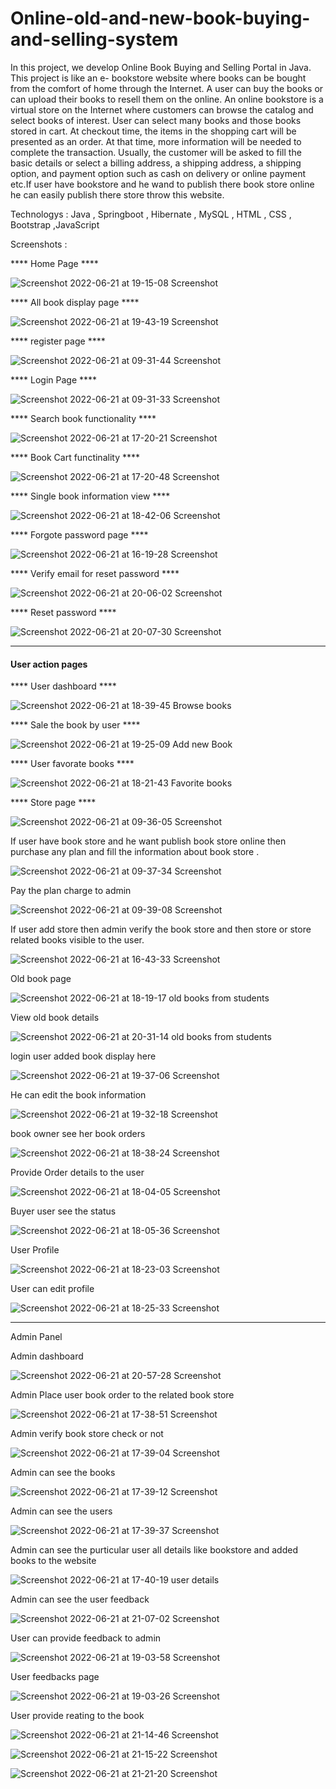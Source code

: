 # Online-old-and-new-book-buying-and-selling-system

In this project, we develop Online Book Buying and Selling Portal in Java. This project is like an e- bookstore website where books can be bought from the comfort of home through the Internet. A user can buy the books or can upload their books to resell them on the online.  An online bookstore is a virtual store on the Internet where customers can browse the catalog and select books of interest. User can select many books and those books stored in cart. At checkout time, the items in the shopping cart will be presented as an order. At that time, more information will be needed to complete the transaction. Usually, the customer will be asked to fill the basic details or select a billing address, a shipping address, a shipping option, and payment option such as cash on delivery or online payment etc.If user have bookstore and he wand to publish there book store online he can easily publish there store throw this website.

Technologys : Java , Springboot , Hibernate , MySQL , HTML , CSS , Bootstrap ,JavaScript

Screenshots :

**** Home Page ****

![Screenshot 2022-06-21 at 19-15-08 Screenshot](https://user-images.githubusercontent.com/118426413/202613740-6db280ae-5b97-46ab-b7d5-a7b74ef42628.png)


**** All book display page ****

![Screenshot 2022-06-21 at 19-43-19 Screenshot](https://user-images.githubusercontent.com/118426413/202614149-8bdd70e6-51a2-42c0-a96a-890cdd3d22de.png)


**** register page **** 

![Screenshot 2022-06-21 at 09-31-44 Screenshot](https://user-images.githubusercontent.com/118426413/202614247-cc557942-6a24-4f63-aa97-69c7bf498853.png)


**** Login Page ****


![Screenshot 2022-06-21 at 09-31-33 Screenshot](https://user-images.githubusercontent.com/118426413/202614302-ba2d1e02-07fa-4ef2-a4a7-10ec8af2843e.png)


**** Search book functionality ****

![Screenshot 2022-06-21 at 17-20-21 Screenshot](https://user-images.githubusercontent.com/118426413/202614403-984c321b-e975-493d-a92f-4e9d93032543.png)


**** Book Cart functinality ****

![Screenshot 2022-06-21 at 17-20-48 Screenshot](https://user-images.githubusercontent.com/118426413/202614534-763a26de-8636-4ffd-8cb2-4e884c60ff79.png)


**** Single book information view ****

![Screenshot 2022-06-21 at 18-42-06 Screenshot](https://user-images.githubusercontent.com/118426413/202614674-4e16378c-eb31-4004-a149-11c56e5f96d7.png)


**** Forgote password page ****

![Screenshot 2022-06-21 at 16-19-28 Screenshot](https://user-images.githubusercontent.com/118426413/202614965-75db077c-ef25-4c46-90d9-7b5f4053c327.png)


**** Verify email for reset password ****

![Screenshot 2022-06-21 at 20-06-02 Screenshot](https://user-images.githubusercontent.com/118426413/202614838-262548a8-0489-4608-b6e9-ab68df868ed9.png)

**** Reset password ****

![Screenshot 2022-06-21 at 20-07-30 Screenshot](https://user-images.githubusercontent.com/118426413/202614780-02cab03d-aafe-412c-8556-9b32f0c84bce.png)


*************************************************************************

#### User action pages ####

**** User dashboard ****

![Screenshot 2022-06-21 at 18-39-45 Browse books](https://user-images.githubusercontent.com/118426413/202615144-ba80ad9d-2985-4ad2-a315-164ee4dcb617.png)


**** Sale the book by user ****

![Screenshot 2022-06-21 at 19-25-09 Add new Book](https://user-images.githubusercontent.com/118426413/202615288-b75278db-4e9f-458e-aba7-acf0f1919366.png)


**** User favorate books ****

![Screenshot 2022-06-21 at 18-21-43 Favorite books](https://user-images.githubusercontent.com/118426413/202615401-8957c16d-4634-4ee2-a4ac-6efe3edf2aa5.png)


**** Store page ****


![Screenshot 2022-06-21 at 09-36-05 Screenshot](https://user-images.githubusercontent.com/118426413/202615581-50eef690-48e3-4866-a5a1-9482075116c7.png)


If user have book store and he want publish book store online then purchase any plan and fill the information about book store .

![Screenshot 2022-06-21 at 09-37-34 Screenshot](https://user-images.githubusercontent.com/118426413/202615745-7bf68287-ab11-468d-a686-a96cdf286117.png)


Pay the plan charge to admin

![Screenshot 2022-06-21 at 09-39-08 Screenshot](https://user-images.githubusercontent.com/118426413/202615806-f6f53e6d-0a57-494a-b0ed-5677ab6f1a2d.png)


If user add store then admin verify the book store and then store or store related books visible to the user.

![Screenshot 2022-06-21 at 16-43-33 Screenshot](https://user-images.githubusercontent.com/118426413/202616137-301464b2-bb05-415c-b30d-ffc393c4b2d2.png)


Old book page 

![Screenshot 2022-06-21 at 18-19-17 old books from students](https://user-images.githubusercontent.com/118426413/202616218-fed380e7-52a0-4e9e-9f69-3671daac2878.png)


View old book details 

![Screenshot 2022-06-21 at 20-31-14 old books from students](https://user-images.githubusercontent.com/118426413/202616320-80254c46-ccb6-4924-b750-248d61d22d52.png)


login user added book display here

![Screenshot 2022-06-21 at 19-37-06 Screenshot](https://user-images.githubusercontent.com/118426413/202616419-0fbdc2bd-eeb7-4a66-a9f3-af6ae39c5eba.png)


He can edit the book information

![Screenshot 2022-06-21 at 19-32-18 Screenshot](https://user-images.githubusercontent.com/118426413/202616496-c3daeb26-3dce-4cdb-aeda-bf1bbd8f3699.png)


book owner see her book orders

![Screenshot 2022-06-21 at 18-38-24 Screenshot](https://user-images.githubusercontent.com/118426413/202616625-3d5f8174-2f34-4f71-9875-ea5e09dcfa1a.png)


Provide Order details to the user

![Screenshot 2022-06-21 at 18-04-05 Screenshot](https://user-images.githubusercontent.com/118426413/202616757-19bdd612-5427-4994-83b1-3ce1d0d05662.png)


Buyer user see the status

![Screenshot 2022-06-21 at 18-05-36 Screenshot](https://user-images.githubusercontent.com/118426413/202616918-1360c0d3-2f43-4e58-bd2a-fceebc1040fa.png)


User Profile

![Screenshot 2022-06-21 at 18-23-03 Screenshot](https://user-images.githubusercontent.com/118426413/202617039-ab5b333b-8e5a-46ff-b9a5-dbe14d297393.png)


User can edit profile

![Screenshot 2022-06-21 at 18-25-33 Screenshot](https://user-images.githubusercontent.com/118426413/202617072-8da129f5-454d-487e-b629-6671068b1b15.png)


**************************************************************************

Admin Panel

Admin dashboard

![Screenshot 2022-06-21 at 20-57-28 Screenshot](https://user-images.githubusercontent.com/118426413/202617195-396d5622-bd75-4b35-8d0c-6327a7ebfc42.png)


Admin Place user book order to the related book store

![Screenshot 2022-06-21 at 17-38-51 Screenshot](https://user-images.githubusercontent.com/118426413/202617392-d51882d5-9e5b-42d8-ae02-af97690ad92d.png)


Admin verify book store check or not 

![Screenshot 2022-06-21 at 17-39-04 Screenshot](https://user-images.githubusercontent.com/118426413/202617466-2c3a25bf-0b09-46f9-94b9-88d3ad79471b.png)

Admin can see  the books

![Screenshot 2022-06-21 at 17-39-12 Screenshot](https://user-images.githubusercontent.com/118426413/202617567-7e52c2de-a384-478c-8b1f-c9ba1ed87816.png)


Admin can see the users 

![Screenshot 2022-06-21 at 17-39-37 Screenshot](https://user-images.githubusercontent.com/118426413/202617614-7a243ae8-d520-4ab6-a580-7018809cac0d.png)


Admin can see the purticular user all details like bookstore and added books to the website

![Screenshot 2022-06-21 at 17-40-19 user details](https://user-images.githubusercontent.com/118426413/202617793-f6e8204e-185f-470c-a021-70422ac0094e.png)

Admin can see the user feedback

![Screenshot 2022-06-21 at 21-07-02 Screenshot](https://user-images.githubusercontent.com/118426413/202617946-0b18daeb-e0ac-4d0c-9c5f-614846afbafd.png)


User can provide feedback to admin

![Screenshot 2022-06-21 at 19-03-58 Screenshot](https://user-images.githubusercontent.com/118426413/202618108-be920279-0ef3-4419-8d0a-7504df1b5d54.png)


User feedbacks page

![Screenshot 2022-06-21 at 19-03-26 Screenshot](https://user-images.githubusercontent.com/118426413/202618252-682b0df5-1c3d-4bcf-9da7-ab52d5776f0f.png)


User provide reating to the book

![Screenshot 2022-06-21 at 21-14-46 Screenshot](https://user-images.githubusercontent.com/118426413/202618317-d0c62938-2d99-4b96-aa69-05999598bc61.png)


![Screenshot 2022-06-21 at 21-15-22 Screenshot](https://user-images.githubusercontent.com/118426413/202618333-ad4808ab-2b96-4cf3-9880-bf3e83e46835.png)


![Screenshot 2022-06-21 at 21-21-20 Screenshot](https://user-images.githubusercontent.com/118426413/202618429-e873bc63-4914-4ce9-886b-2ed69db551f7.png)












